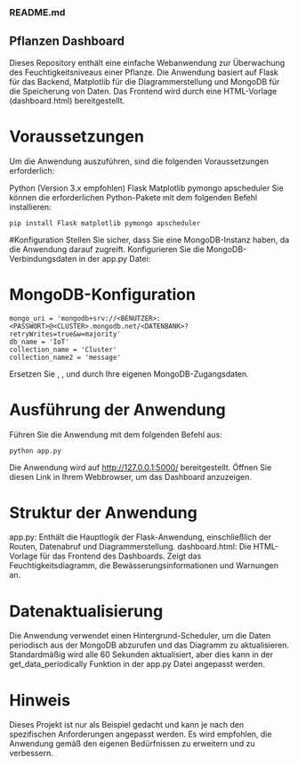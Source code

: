### README.md
## Pflanzen Dashboard
Dieses Repository enthält eine einfache Webanwendung zur Überwachung des Feuchtigkeitsniveaus einer Pflanze. Die Anwendung basiert auf Flask für das Backend, Matplotlib für die Diagrammerstellung und MongoDB für die Speicherung von Daten. Das Frontend wird durch eine HTML-Vorlage (dashboard.html) bereitgestellt.

# Voraussetzungen
Um die Anwendung auszuführen, sind die folgenden Voraussetzungen erforderlich:

Python (Version 3.x empfohlen)
Flask
Matplotlib
pymongo
apscheduler
Sie können die erforderlichen Python-Pakete mit dem folgenden Befehl installieren:

```
pip install Flask matplotlib pymongo apscheduler
```

#Konfiguration
Stellen Sie sicher, dass Sie eine MongoDB-Instanz haben, da die Anwendung darauf zugreift. Konfigurieren Sie die MongoDB-Verbindungsdaten in der app.py Datei:


# MongoDB-Konfiguration
```
mongo_uri = 'mongodb+srv://<BENUTZER>:<PASSWORT>@<CLUSTER>.mongodb.net/<DATENBANK>?retryWrites=true&w=majority'
db_name = 'IoT'
collection_name = 'Cluster'
collection_name2 = 'message'
```
Ersetzen Sie <BENUTZER>, <PASSWORT>, <CLUSTER> und <DATENBANK> durch Ihre eigenen MongoDB-Zugangsdaten.

# Ausführung der Anwendung
Führen Sie die Anwendung mit dem folgenden Befehl aus:

```
python app.py
```

Die Anwendung wird auf http://127.0.0.1:5000/ bereitgestellt. Öffnen Sie diesen Link in Ihrem Webbrowser, um das Dashboard anzuzeigen.

# Struktur der Anwendung
app.py: Enthält die Hauptlogik der Flask-Anwendung, einschließlich der Routen, Datenabruf und Diagrammerstellung.
dashboard.html: Die HTML-Vorlage für das Frontend des Dashboards. Zeigt das Feuchtigkeitsdiagramm, die Bewässerungsinformationen und Warnungen an.

# Datenaktualisierung
Die Anwendung verwendet einen Hintergrund-Scheduler, um die Daten periodisch aus der MongoDB abzurufen und das Diagramm zu aktualisieren. Standardmäßig wird alle 60 Sekunden aktualisiert, aber dies kann in der get_data_periodically Funktion in der app.py Datei angepasst werden.

# Hinweis
Dieses Projekt ist nur als Beispiel gedacht und kann je nach den spezifischen Anforderungen angepasst werden. Es wird empfohlen, die Anwendung gemäß den eigenen Bedürfnissen zu erweitern und zu verbessern.
